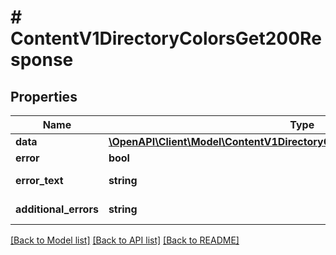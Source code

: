 # # ContentV1DirectoryColorsGet200Response

## Properties

Name | Type | Description | Notes
------------ | ------------- | ------------- | -------------
**data** | [**\OpenAPI\Client\Model\ContentV1DirectoryColorsGet200ResponseDataInner[]**](ContentV1DirectoryColorsGet200ResponseDataInner.md) |  | [optional]
**error** | **bool** | Флаг ошибки | [optional]
**error_text** | **string** | Описание ошибки | [optional]
**additional_errors** | **string** | Дополнительные ошибки | [optional]

[[Back to Model list]](../../README.md#models) [[Back to API list]](../../README.md#endpoints) [[Back to README]](../../README.md)
